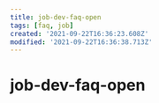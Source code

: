 ```yaml
---
title: job-dev-faq-open
tags: [faq, job]
created: '2021-09-22T16:36:23.608Z'
modified: '2021-09-22T16:36:38.713Z'
---
```


# job-dev-faq-open
